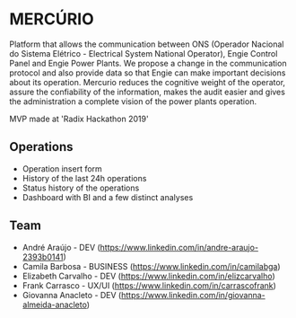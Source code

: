 # MERCÚRIO

Platform that allows the communication between ONS (Operador Nacional do Sistema Elétrico - Electrical System National Operator), Engie Control Panel and Engie Power Plants. We propose a change in the communication protocol and also provide data so that Engie can make important decisions about its operation. Mercurio reduces the cognitive weight of the operator, assure the confiability of the information, makes the audit easier and gives the administration a complete vision of the power plants operation.

MVP made at 'Radix Hackathon 2019'

## Operations

- Operation insert form
- History of the last 24h operations
- Status history of the operations
- Dashboard with BI and a few distinct analyses

## Team

- André Araújo - DEV 
(https://www.linkedin.com/in/andre-araujo-2393b0141)
- Camila Barbosa - BUSINESS 
(https://www.linkedin.com/in/camilabga)
- Elizabeth Carvalho - DEV 
(https://www.linkedin.com/in/elizcarvalho)
- Frank Carrasco - UX/UI 
(https://www.linkedin.com/in/carrascofrank)
- Giovanna Anacleto - DEV 
(https://www.linkedin.com/in/giovanna-almeida-anacleto)
